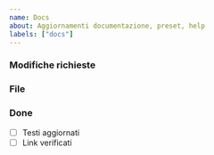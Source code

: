 ```yaml
---
name: Docs
about: Aggiornamenti documentazione, preset, help
labels: ["docs"]
---
```


### Modifiche richieste
<!-- Cosa aggiornare e perché -->

### File
<!-- docs/..., README, help/... -->

### Done
- [ ] Testi aggiornati
- [ ] Link verificati
